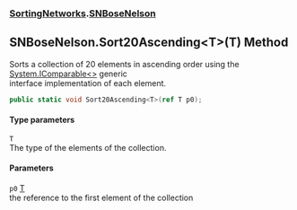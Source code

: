 ### [SortingNetworks](./SortingNetworks.md 'SortingNetworks').[SNBoseNelson](./SortingNetworks-SNBoseNelson.md 'SortingNetworks.SNBoseNelson')
## SNBoseNelson.Sort20Ascending&lt;T&gt;(T) Method
Sorts a collection of 20 elements in ascending order using the [System.IComparable&lt;&gt;](https://docs.microsoft.com/en-us/dotnet/api/System.IComparable-1 'System.IComparable`1') generic  
interface implementation of each element.  
```csharp
public static void Sort20Ascending<T>(ref T p0);
```
#### Type parameters
<a name='SortingNetworks-SNBoseNelson-Sort20Ascending-T-(T)-T'></a>
`T`  
The type of the elements of the collection.  
  
#### Parameters
<a name='SortingNetworks-SNBoseNelson-Sort20Ascending-T-(T)-p0'></a>
`p0` [T](#SortingNetworks-SNBoseNelson-Sort20Ascending-T-(T)-T 'SortingNetworks.SNBoseNelson.Sort20Ascending&lt;T&gt;(T).T')  
the reference to the first element of the collection  
  
